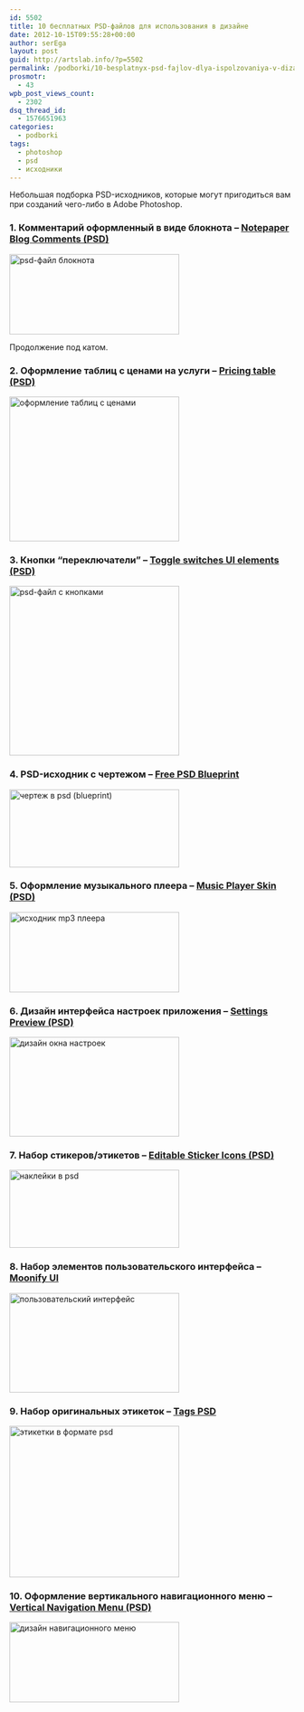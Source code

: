 ```yaml
---
id: 5502
title: 10 бесплатных PSD-файлов для использования в дизайне
date: 2012-10-15T09:55:28+00:00
author: serEga
layout: post
guid: http://artslab.info/?p=5502
permalink: /podborki/10-besplatnyx-psd-fajlov-dlya-ispolzovaniya-v-dizajne/
prosmotr:
  - 43
wpb_post_views_count:
  - 2302
dsq_thread_id:
  - 1576651963
categories:
  - podborki
tags:
  - photoshop
  - psd
  - исходники
---
```

Небольшая подборка PSD-исходников, которые могут пригодиться вам при созданий чего-либо в Adobe Photoshop.

### 1. Комментарий оформленный в виде блокнота &#8211; [Notepaper Blog Comments (PSD)](http://www.premiumpixels.com/freebies/notepaper-blog-comments-psd/)

[<img src="http://googledrive.com/host/0B9lHVSSSdxdxd0hjdUdmRzY3Tjg/bloknot_psd-300x142.jpg" alt="psd-файл блокнота" title="bloknot_psd" width="300" height="142" class="aligncenter size-medium wp-image-5505" srcset="http://googledrive.com/host/0B9lHVSSSdxdxd0hjdUdmRzY3Tjg/bloknot_psd-300x142.jpg 300w, http://googledrive.com/host/0B9lHVSSSdxdxd0hjdUdmRzY3Tjg/bloknot_psd.jpeg 735w" sizes="(max-width: 300px) 100vw, 300px" />](http://googledrive.com/host/0B9lHVSSSdxdxd0hjdUdmRzY3Tjg/bloknot_psd.jpeg)

Продолжение под катом.

### 2. Оформление таблиц с ценами на услуги &#8211; [Pricing table (PSD)](http://www.premiumpixels.com/freebies/notepaper-blog-comments-psd/)

[<img src="http://googledrive.com/host/0B9lHVSSSdxdxd0hjdUdmRzY3Tjg/tablici_s_cenami-300x256.jpg" alt="оформление таблиц с ценами" title="tablici_s_cenami" width="300" height="256" class="aligncenter size-medium wp-image-5512" srcset="http://googledrive.com/host/0B9lHVSSSdxdxd0hjdUdmRzY3Tjg/tablici_s_cenami-300x256.jpg 300w, http://googledrive.com/host/0B9lHVSSSdxdxd0hjdUdmRzY3Tjg/tablici_s_cenami.jpeg 600w" sizes="(max-width: 300px) 100vw, 300px" />](http://googledrive.com/host/0B9lHVSSSdxdxd0hjdUdmRzY3Tjg/tablici_s_cenami.jpeg)

<!--more-->

### 3. Кнопки &#8220;переключатели&#8221; &#8211; [Toggle switches UI elements (PSD)](http://www.graphicsfuel.com/2012/10/toggle-switches-ui-elements-psd/)

[<img src="http://googledrive.com/host/0B9lHVSSSdxdxd0hjdUdmRzY3Tjg/knopki_perekluchateli_psd-300x300.jpg" alt="psd-файл с кнопками" title="knopki_perekluchateli_psd" width="300" height="300" class="aligncenter size-medium wp-image-5508" srcset="http://googledrive.com/host/0B9lHVSSSdxdxd0hjdUdmRzY3Tjg/knopki_perekluchateli_psd-300x300.jpg 300w, http://googledrive.com/host/0B9lHVSSSdxdxd0hjdUdmRzY3Tjg/knopki_perekluchateli_psd-100x100.jpg 100w, http://googledrive.com/host/0B9lHVSSSdxdxd0hjdUdmRzY3Tjg/knopki_perekluchateli_psd.jpeg 600w" sizes="(max-width: 300px) 100vw, 300px" />](http://googledrive.com/host/0B9lHVSSSdxdxd0hjdUdmRzY3Tjg/knopki_perekluchateli_psd.jpeg)

### 4. PSD-исходник с чертежом &#8211; [Free PSD Blueprint](http://freepsdfiles.net/graphics/free-psd-blueprint/)

[<img src="http://googledrive.com/host/0B9lHVSSSdxdxd0hjdUdmRzY3Tjg/chertezh_blueprint_psd-300x138.jpg" alt="чертеж в psd (blueprint)" title="chertezh_blueprint_psd" width="300" height="138" class="aligncenter size-medium wp-image-5506" srcset="http://googledrive.com/host/0B9lHVSSSdxdxd0hjdUdmRzY3Tjg/chertezh_blueprint_psd-300x138.jpg 300w, http://googledrive.com/host/0B9lHVSSSdxdxd0hjdUdmRzY3Tjg/chertezh_blueprint_psd.jpeg 594w" sizes="(max-width: 300px) 100vw, 300px" />](http://googledrive.com/host/0B9lHVSSSdxdxd0hjdUdmRzY3Tjg/chertezh_blueprint_psd.jpeg)

### 5. Оформление музыкального плеера &#8211; [Music Player Skin (PSD)](http://www.premiumpixels.com/freebies/music-player-skin-psd/)

[<img src="http://googledrive.com/host/0B9lHVSSSdxdxd0hjdUdmRzY3Tjg/muzikalnii_player_psd-300x142.jpg" alt="исходник mp3 плеера" title="muzikalnii_player_psd" width="300" height="142" class="aligncenter size-medium wp-image-5514" />](http://googledrive.com/host/0B9lHVSSSdxdxd0hjdUdmRzY3Tjg/muzikalnii_player_psd.jpeg)

### 6. Дизайн интерфейса настроек приложения &#8211; [Settings Preview (PSD)](http://365psd.com/day/3-120/)

[<img src="http://googledrive.com/host/0B9lHVSSSdxdxd0hjdUdmRzY3Tjg/settings_preview_psd-300x176.png" alt="дизайн окна настроек" title="settings_preview_psd" width="300" height="176" class="aligncenter size-medium wp-image-5511" srcset="http://googledrive.com/host/0B9lHVSSSdxdxd0hjdUdmRzY3Tjg/settings_preview_psd-300x176.png 300w, http://googledrive.com/host/0B9lHVSSSdxdxd0hjdUdmRzY3Tjg/settings_preview_psd.png 680w" sizes="(max-width: 300px) 100vw, 300px" />](http://googledrive.com/host/0B9lHVSSSdxdxd0hjdUdmRzY3Tjg/settings_preview_psd.png)

### 7. Набор стикеров/этикетов &#8211; [Editable Sticker Icons (PSD)](http://freepsdfiles.net/graphics/9-editable-sticker-icons/)

[<img src="http://googledrive.com/host/0B9lHVSSSdxdxd0hjdUdmRzY3Tjg/etiketki_stickeri_psd-300x138.jpg" alt="наклейки в psd" title="etiketki_stickeri_psd" width="300" height="138" class="aligncenter size-medium wp-image-5507" srcset="http://googledrive.com/host/0B9lHVSSSdxdxd0hjdUdmRzY3Tjg/etiketki_stickeri_psd-300x138.jpg 300w, http://googledrive.com/host/0B9lHVSSSdxdxd0hjdUdmRzY3Tjg/etiketki_stickeri_psd.jpeg 594w" sizes="(max-width: 300px) 100vw, 300px" />](http://googledrive.com/host/0B9lHVSSSdxdxd0hjdUdmRzY3Tjg/etiketki_stickeri_psd.jpeg)

### 8. Набор элементов пользовательского интерфейса &#8211; [Moonify UI](http://365psd.com/day/2-63/)

[<img src="http://googledrive.com/host/0B9lHVSSSdxdxd0hjdUdmRzY3Tjg/moonify_interface_design_psd-300x176.jpg" alt="пользовательский интерфейс" title="moonify_interface_design_psd" width="300" height="176" class="aligncenter size-medium wp-image-5510" srcset="http://googledrive.com/host/0B9lHVSSSdxdxd0hjdUdmRzY3Tjg/moonify_interface_design_psd-300x176.jpg 300w, http://googledrive.com/host/0B9lHVSSSdxdxd0hjdUdmRzY3Tjg/moonify_interface_design_psd.jpeg 680w" sizes="(max-width: 300px) 100vw, 300px" />](http://googledrive.com/host/0B9lHVSSSdxdxd0hjdUdmRzY3Tjg/moonify_interface_design_psd.jpeg)

### 9. Набор оригинальных этикеток &#8211; [Tags PSD](http://www.inventlayout.com/post/tags-psd-132.aspx)

[<img src="http://googledrive.com/host/0B9lHVSSSdxdxd0hjdUdmRzY3Tjg/tags_etiketki_psd-300x268.jpg" alt="этикетки в формате psd" title="tags_etiketki_psd" width="300" height="268" class="aligncenter size-medium wp-image-5513" srcset="http://googledrive.com/host/0B9lHVSSSdxdxd0hjdUdmRzY3Tjg/tags_etiketki_psd-300x268.jpg 300w, http://googledrive.com/host/0B9lHVSSSdxdxd0hjdUdmRzY3Tjg/tags_etiketki_psd.jpeg 580w" sizes="(max-width: 300px) 100vw, 300px" />](http://googledrive.com/host/0B9lHVSSSdxdxd0hjdUdmRzY3Tjg/tags_etiketki_psd.jpeg)

### 10. Оформление вертикального навигационного меню &#8211; [Vertical Navigation Menu (PSD)](http://www.premiumpixels.com/freebies/vertical-navigation-menu-psd/)

[<img src="http://googledrive.com/host/0B9lHVSSSdxdxd0hjdUdmRzY3Tjg/menu_navigacii_psd-300x142.jpg" alt="дизайн навигационного меню" title="menu_navigacii_psd" width="300" height="142" class="aligncenter size-medium wp-image-5509" srcset="http://googledrive.com/host/0B9lHVSSSdxdxd0hjdUdmRzY3Tjg/menu_navigacii_psd-300x142.jpg 300w, http://googledrive.com/host/0B9lHVSSSdxdxd0hjdUdmRzY3Tjg/menu_navigacii_psd.jpeg 735w" sizes="(max-width: 300px) 100vw, 300px" />](http://googledrive.com/host/0B9lHVSSSdxdxd0hjdUdmRzY3Tjg/menu_navigacii_psd.jpeg)